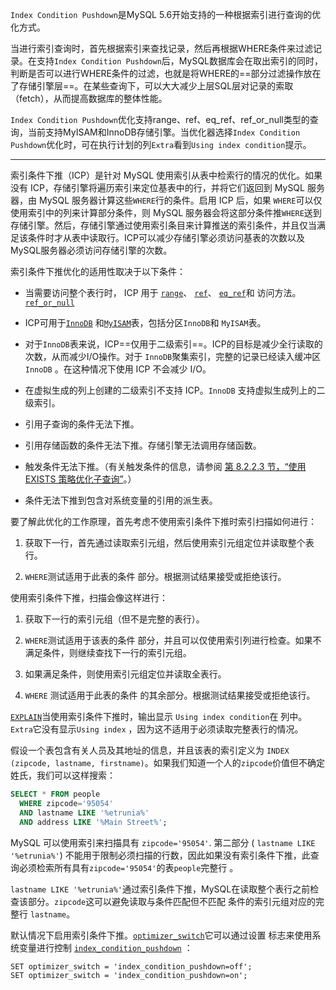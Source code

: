`Index Condition Pushdown`是MySQL 5.6开始支持的一种根据索引进行查询的优化方式。

当进行索引查询时，首先根据索引来查找记录，然后再根据WHERE条件来过滤记录。在支持`Index Condition Pushdown`后，MySQL数据库会在取出索引的同时，判断是否可以进行WHERE条件的过滤，也就是将WHERE的==部分过滤操作放在了存储引擎层==。在某些查询下，可以大大减少上层SQL层对记录的索取（fetch），从而提高数据库的整体性能。

`Index Condition Pushdown`优化支持range、ref、eq_ref、ref_or_null类型的查询，当前支持MyISAM和InnoDB存储引擎。当优化器选择`Index Condition Pushdown`优化时，可在执行计划的列`Extra`看到`Using index condition`提示。


---

索引条件下推（ICP）是针对 MySQL 使用索引从表中检索行的情况的优化。如果没有 ICP，存储引擎将遍历索引来定位基表中的行，并将它们返回到 MySQL 服务器，由 MySQL 服务器计算这些`WHERE`行的条件。启用 ICP 后，如果 `WHERE`可以仅使用索引中的列来计算部分条件，则 MySQL 服务器会将这部分条件推`WHERE`送到存储引擎。然后，存储引擎通过使用索引条目来计算推送的索引条件，并且仅当满足该条件时才从表中读取行。ICP可以减少存储引擎必须访问基表的次数以及MySQL服务器必须访问存储引擎的次数。

索引条件下推优化的适用性取决于以下条件：

- 当需要访问整个表行时， ICP 用于 [`range`](https://dev.mysql.com/doc/refman/8.2/en/explain-output.html#jointype_range)、 [`ref`](https://dev.mysql.com/doc/refman/8.2/en/explain-output.html#jointype_ref)、 [`eq_ref`](https://dev.mysql.com/doc/refman/8.2/en/explain-output.html#jointype_eq_ref)和 访问方法。[`ref_or_null`](https://dev.mysql.com/doc/refman/8.2/en/explain-output.html#jointype_ref_or_null)
    
- ICP可用于[`InnoDB`](https://dev.mysql.com/doc/refman/8.2/en/innodb-storage-engine.html "第15章InnoDB存储引擎") 和[`MyISAM`](https://dev.mysql.com/doc/refman/8.2/en/myisam-storage-engine.html "16.2 MyISAM存储引擎")表，包括分区`InnoDB`和 `MyISAM`表。
    
- 对于`InnoDB`表来说，ICP==仅用于二级索引==。ICP的目标是减少全行读取的次数，从而减少I/O操作。对于 `InnoDB`聚集索引，完整的记录已经读入缓冲区`InnoDB` 。在这种情况下使用 ICP 不会减少 I/O。
    
- 在虚拟生成的列上创建的二级索引不支持 ICP。`InnoDB` 支持虚拟生成列上的二级索引。
    
- 引用子查询的条件无法下推。
    
- 引用存储函数的条件无法下推。存储引擎无法调用存储函数。
    
- 触发条件无法下推。（有关触发条件的信息，请参阅 [第 8.2.2.3 节，“使用 EXISTS 策略优化子查询”](https://dev.mysql.com/doc/refman/8.2/en/subquery-optimization-with-exists.html "8.2.2.3 使用 EXISTS 策略优化子查询")。）
    
- 条件无法下推到包含对系统变量的引用的派生表。
    

要了解此优化的工作原理，首先考虑不使用索引条件下推时索引扫描如何进行：

1. 获取下一行，首先通过读取索引元组，然后使用索引元组定位并读取整个表行。
    
2. `WHERE`测试适用于此表的条件 部分。根据测试结果接受或拒绝该行。
    

使用索引条件下推，扫描会像这样进行：

1. 获取下一行的索引元组（但不是完整的表行）。
    
2. `WHERE`测试适用于该表的条件 部分，并且可以仅使用索引列进行检查。如果不满足条件，则继续查找下一行的索引元组。
    
3. 如果满足条件，则使用索引元组定位并读取全表行。
    
4. `WHERE` 测试适用于此表的条件 的其余部分。根据测试结果接受或拒绝该行。
    

[`EXPLAIN`](https://dev.mysql.com/doc/refman/8.2/en/explain.html "13.8.2 EXPLAIN 语句")当使用索引条件下推时，输出显示 `Using index condition`在 列中。`Extra`它没有显示`Using index` ，因为这不适用于必须读取完整表行的情况。

假设一个表包含有关人员及其地址的信息，并且该表的索引定义为 `INDEX (zipcode, lastname, firstname)`。如果我们知道一个人的`zipcode`价值但不确定姓氏，我们可以这样搜索：

```sql
SELECT * FROM people
  WHERE zipcode='95054'
  AND lastname LIKE '%etrunia%'
  AND address LIKE '%Main Street%';
```

MySQL 可以使用索引来扫描具有 `zipcode='95054'`. 第二部分 ( `lastname LIKE '%etrunia%'`) 不能用于限制必须扫描的行数，因此如果没有索引条件下推，此查询必须检索所有具有`zipcode='95054'`的表`people`完整行 。

`lastname LIKE '%etrunia%'`通过索引条件下推，MySQL在读取整个表行之前检查该部分。`zipcode`这可以避免读取与条件匹配但不匹配 条件的索引元组对应的完整行 `lastname`。

默认情况下启用索引条件下推。[`optimizer_switch`](https://dev.mysql.com/doc/refman/8.2/en/server-system-variables.html#sysvar_optimizer_switch)它可以通过设置 标志来使用系统变量进行控制 [`index_condition_pushdown`](https://dev.mysql.com/doc/refman/8.2/en/switchable-optimizations.html#optflag_index-condition-pushdown) ：

```mysql
SET optimizer_switch = 'index_condition_pushdown=off';
SET optimizer_switch = 'index_condition_pushdown=on';
```